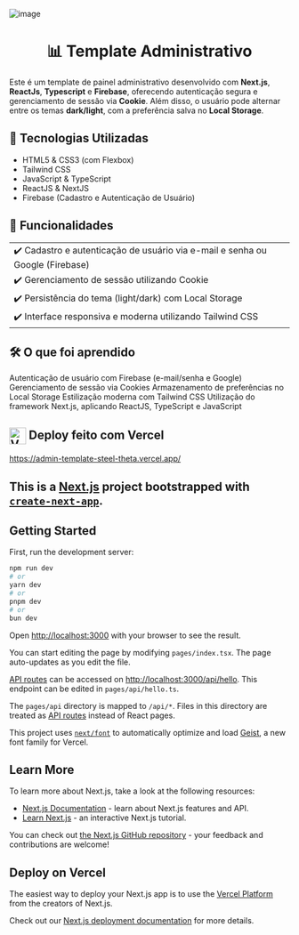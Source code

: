 ![image](https://github.com/user-attachments/assets/bfaa5159-90fc-4ed3-afa9-e5806fcc5d90)


<h1 align="center">📊 Template Administrativo</h1>

Este é um template de painel administrativo desenvolvido com <strong>Next.js</strong>, <strong>ReactJs</strong>, <strong>Typescript</strong> e <strong>Firebase</strong>, oferecendo autenticação segura e gerenciamento de sessão via <strong>Cookie</strong>. Além disso, o usuário pode alternar entre os temas <strong>dark/light</strong>, com a preferência salva no <strong>Local Storage</strong>.

## 🚀 Tecnologias Utilizadas

- HTML5 & CSS3 (com Flexbox)
- Tailwind CSS
- JavaScript & TypeScript
- ReactJS & NextJS
- Firebase (Cadastro e Autenticação de Usuário)

## 🔑 Funcionalidades

<table>
  <tr>
    <td>✔️ Cadastro e autenticação de usuário via e-mail e senha ou Google (Firebase)</td>
  </tr>
  <tr>
    <td>✔️ Gerenciamento de sessão utilizando Cookie</td>
  </tr>
  <tr>
    <td>✔️ Persistência do tema (light/dark) com Local Storage</td>
  </tr>
  <tr>
    <td>
      ✔️ Interface responsiva e moderna utilizando Tailwind CSS
    </td>
  </tr>
</table>

## 🛠 O que foi aprendido

Autenticação de usuário com Firebase (e-mail/senha e Google)
Gerenciamento de sessão via Cookies
Armazenamento de preferências no Local Storage
Estilização moderna com Tailwind CSS
Utilização do framework Next.js, aplicando ReactJS, TypeScript e JavaScript

## <img src="https://assets.vercel.com/image/upload/front/favicon/vercel/16x16.png" alt="Vercel" width="30" align="center" radius="50"> Deploy feito com Vercel

https://admin-template-steel-theta.vercel.app/

## 

## This is a [Next.js](https://nextjs.org) project bootstrapped with [`create-next-app`](https://nextjs.org/docs/pages/api-reference/create-next-app).

## Getting Started

First, run the development server:

```bash
npm run dev
# or
yarn dev
# or
pnpm dev
# or
bun dev
```

Open [http://localhost:3000](http://localhost:3000) with your browser to see the result.

You can start editing the page by modifying `pages/index.tsx`. The page auto-updates as you edit the file.

[API routes](https://nextjs.org/docs/pages/building-your-application/routing/api-routes) can be accessed on [http://localhost:3000/api/hello](http://localhost:3000/api/hello). This endpoint can be edited in `pages/api/hello.ts`.

The `pages/api` directory is mapped to `/api/*`. Files in this directory are treated as [API routes](https://nextjs.org/docs/pages/building-your-application/routing/api-routes) instead of React pages.

This project uses [`next/font`](https://nextjs.org/docs/pages/building-your-application/optimizing/fonts) to automatically optimize and load [Geist](https://vercel.com/font), a new font family for Vercel.

## Learn More

To learn more about Next.js, take a look at the following resources:

- [Next.js Documentation](https://nextjs.org/docs) - learn about Next.js features and API.
- [Learn Next.js](https://nextjs.org/learn-pages-router) - an interactive Next.js tutorial.

You can check out [the Next.js GitHub repository](https://github.com/vercel/next.js) - your feedback and contributions are welcome!

## Deploy on Vercel

The easiest way to deploy your Next.js app is to use the [Vercel Platform](https://vercel.com/new?utm_medium=default-template&filter=next.js&utm_source=create-next-app&utm_campaign=create-next-app-readme) from the creators of Next.js.

Check out our [Next.js deployment documentation](https://nextjs.org/docs/pages/building-your-application/deploying) for more details.
